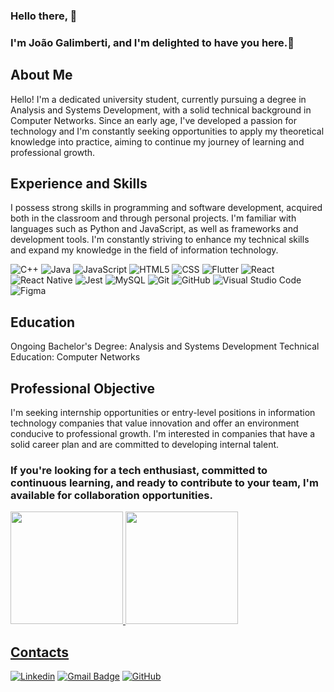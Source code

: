 ### Hello there, 👋
### I'm João Galimberti, and I'm delighted to have you here.👋

## About Me
Hello! I'm a dedicated university student, currently pursuing a degree in Analysis and Systems Development, with a solid technical background in Computer Networks. Since an early age, I've developed a passion for technology and I'm constantly seeking opportunities to apply my theoretical knowledge into practice, aiming to continue my journey of learning and professional growth.

## Experience and Skills
I possess strong skills in programming and software development, acquired both in the classroom and through personal projects. I'm familiar with languages such as Python and JavaScript, as well as frameworks and development tools. I'm constantly striving to enhance my technical skills and expand my knowledge in the field of information technology.

![C++](https://img.shields.io/badge/-C++-333333?style=flat&logo=C%2B%2B&logoColor=00599C)
![Java](https://img.shields.io/badge/-Java-333333?style=flat&logo=Java&logoColor=007396)
![JavaScript](https://img.shields.io/badge/-JavaScript-333333?style=flat&logo=javascript)
![HTML5](https://img.shields.io/badge/-HTML5-333333?style=flat&logo=HTML5)
![CSS](https://img.shields.io/badge/-CSS-333333?style=flat&logo=CSS3&logoColor=1572B6)
![Flutter](https://img.shields.io/badge/-Flutter-333333?style=flat&logo=Flutter)
![React](https://img.shields.io/badge/-React-333333?style=flat&logo=react)
![React Native](https://img.shields.io/badge/-React%20Native-333333?style=flat&logo=react)
![Jest](https://img.shields.io/badge/-Jest-333333?style=flat&logo=jest)
![MySQL](https://img.shields.io/badge/-MySQL-333333?style=flat&logo=mysql)
![Git](https://img.shields.io/badge/-Git-333333?style=flat&logo=git)
![GitHub](https://img.shields.io/badge/-GitHub-333333?style=flat&logo=github)
![Visual Studio Code](https://img.shields.io/badge/-Visual%20Studio%20Code-333333?style=flat&logo=visual-studio-code&logoColor=007ACC)
![Figma](https://img.shields.io/badge/-Figma-333333?style=flat&logo=figma&logoColor=007ACC)

## Education
Ongoing Bachelor's Degree: Analysis and Systems Development
Technical Education: Computer Networks

## Professional Objective
I'm seeking internship opportunities or entry-level positions in information technology companies that value innovation and offer an environment conducive to professional growth. I'm interested in companies that have a solid career plan and are committed to developing internal talent.

### If you're looking for a tech enthusiast, committed to continuous learning, and ready to contribute to your team, I'm available for collaboration opportunities.

<div>
<a href="https://github.com/joaogalimberti">
<img loading="lazy" height="180em" src="https://github-readme-stats.vercel.app/api/top-langs/?username=joaogalimberti&layout=compact&langs_count=7&theme=dracula"/>
<img loading="lazy" height="180em" src="https://github-readme-stats.vercel.app/api?username=joaogalimberti&show_icons=true&theme=dracula&include_all_commits=true&count_private=true"/>
</div>

## Contacts

[![Linkedin](https://img.shields.io/badge/-username-blue?style=flat-square&logo=Linkedin&logoColor=white&link=LINK-DO-SEU-LINKEDIN)](LINK-DO-SEU-LINKEDIN)
[![Gmail Badge](https://img.shields.io/badge/-seuemail@email.com-006bed?style=flat-square&logo=Gmail&logoColor=white&link=mailto:joaogalimberti@gmail.com)](mailto:joaogalimberti@gmail.com)
[![GitHub](https://img.shields.io/github/followers/iuricode?label=follow&style=social)]((https://github.com/joaogalimberti))
